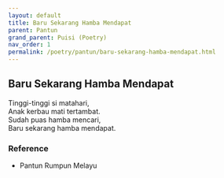 ```yaml
---
layout: default
title: Baru Sekarang Hamba Mendapat
parent: Pantun
grand_parent: Puisi (Poetry)
nav_order: 1
permalink: /poetry/pantun/baru-sekarang-hamba-mendapat.html
---
```


## Baru Sekarang Hamba Mendapat

Tinggi-tinggi si matahari,<br />
Anak kerbau mati tertambat.<br />
Sudah puas hamba mencari,<br />
Baru sekarang hamba mendapat.

### Reference

- Pantun Rumpun Melayu
